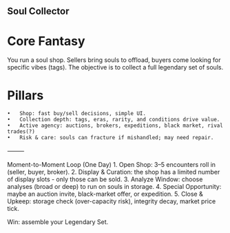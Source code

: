 ## Soul Collector

# Core Fantasy

You run a soul shop. Sellers bring souls to offload, buyers come looking for specific vibes (tags). The objective is to collect a full legendary set of souls.

# Pillars
	•	Shop: fast buy/sell decisions, simple UI.
	•	Collection depth: tags, eras, rarity, and conditions drive value.
	•	Active agency: auctions, brokers, expeditions, black market, rival trades(?)
	•	Risk & care: souls can fracture if mishandled; may need repair.

⸻

Moment-to-Moment Loop (One Day)
	1.	Open Shop: 3–5 encounters roll in (seller, buyer, broker).
	2.  Display & Curation: the shop has a limited number of display slots - only those can be sold.
	3.	Analyze Window: choose analyses (broad or deep) to run on souls in storage.
	4.	Special Opportunity: maybe an auction invite, black-market offer, or expedition.
	5.	Close & Upkeep: storage check (over-capacity risk), integrity decay, market price tick.

Win: assemble your Legendary Set.
